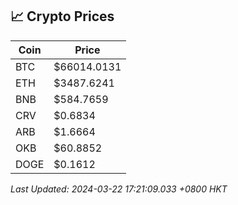 ## 📈 Crypto Prices

| Coin | Price |
| ---- | ----- |
| BTC | $66014.0131 |
| ETH | $3487.6241 |
| BNB | $584.7659 |
| CRV | $0.6834 |
| ARB | $1.6664 |
| OKB | $60.8852 |
| DOGE | $0.1612 |

_Last Updated: 2024-03-22 17:21:09.033 +0800 HKT_